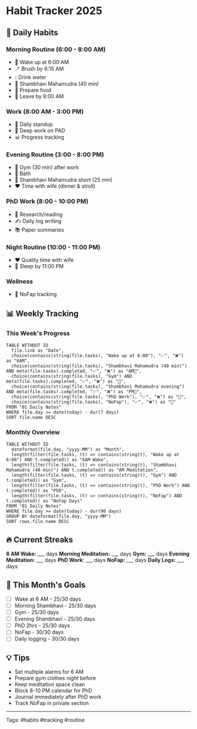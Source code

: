 # Habit Tracker 2025

## 🎯 Daily Habits

### Morning Routine (6:00 - 8:00 AM)
- 🌅 Wake up at 6:00 AM
- 🪥 Brush by 6:15 AM
- 💧 Drink water
- 🧘 Shambhavi Mahamudra (40 min)
- 🍳 Prepare food
- 🚗 Leave by 8:00 AM

### Work (8:00 AM - 3:00 PM)
- 💼 Daily standup
- 🧠 Deep work on PAD
- 📊 Progress tracking

### Evening Routine (3:00 - 8:00 PM)
- 🏃 Gym (30 min) after work
- 🚿 Bath
- 🧘 Shambhavi Mahamudra short (25 min)
- ❤️ Time with wife (dinner & stroll)

### PhD Work (8:00 - 10:00 PM)
- 🔬 Research/reading
- ✍️ Daily log writing
- 📚 Paper summaries

### Night Routine (10:00 - 11:00 PM)
- ❤️ Quality time with wife
- 🌙 Sleep by 11:00 PM

### Wellness
- 🚫 NoFap tracking

## 📊 Weekly Tracking

### This Week's Progress
```dataview
TABLE WITHOUT ID
  file.link as "Date",
  choice(contains(string(file.tasks), "Wake up at 6:00"), "✅", "❌") as "6AM",
  choice(contains(string(file.tasks), "Shambhavi Mahamudra (40 min)") AND meta(file.tasks).completed, "✅", "❌") as "AM🧘",
  choice(contains(string(file.tasks), "Gym") AND meta(file.tasks).completed, "✅", "❌") as "💪",
  choice(contains(string(file.tasks), "Shambhavi Mahamudra evening") AND meta(file.tasks).completed, "✅", "❌") as "PM🧘",
  choice(contains(string(file.tasks), "PhD Work"), "✅", "❌") as "🔬",
  choice(contains(string(file.tasks), "NoFap"), "✅", "❌") as "🚫"
FROM "01 Daily Notes"
WHERE file.day >= date(today) - dur(7 days)
SORT file.name DESC
```

### Monthly Overview
```dataview
TABLE WITHOUT ID
  dateformat(file.day, "yyyy-MM") as "Month",
  length(filter(file.tasks, (t) => contains(string(t), "Wake up at 6:00") AND t.completed)) as "6AM Wake",
  length(filter(file.tasks, (t) => contains(string(t), "Shambhavi Mahamudra (40 min)") AND t.completed)) as "AM Meditation",
  length(filter(file.tasks, (t) => contains(string(t), "Gym") AND t.completed)) as "Gym",
  length(filter(file.tasks, (t) => contains(string(t), "PhD Work") AND t.completed)) as "PhD",
  length(filter(file.tasks, (t) => contains(string(t), "NoFap") AND t.completed)) as "NoFap Days"
FROM "01 Daily Notes"
WHERE file.day >= date(today) - dur(90 days)
GROUP BY dateformat(file.day, "yyyy-MM")
SORT rows.file.name DESC
```

## 🔥 Current Streaks
**6 AM Wake:** ___ days
**Morning Meditation:** ___ days
**Gym:** ___ days
**Evening Meditation:** ___ days
**PhD Work:** ___ days
**NoFap:** ___ days
**Daily Logs:** ___ days

## 🎯 This Month's Goals
- [ ] Wake at 6 AM - 25/30 days
- [ ] Morning Shambhavi - 25/30 days
- [ ] Gym - 25/30 days
- [ ] Evening Shambhavi - 25/30 days
- [ ] PhD 2hrs - 25/30 days
- [ ] NoFap - 30/30 days
- [ ] Daily logging - 30/30 days

## 💡 Tips
- Set multiple alarms for 6 AM
- Prepare gym clothes night before
- Keep meditation space clean
- Block 8-10 PM calendar for PhD
- Journal immediately after PhD work
- Track NoFap in private section

---
Tags: #habits #tracking #routine
